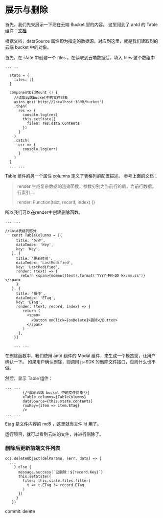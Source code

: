 # 展示与删除

首先，我们先来展示一下现在云端 Bucket 里的内容。
这里用到了 antd 的 Table 组件：[文档](https://ant.design/components/table-cn/)

根据文档，dataSource 属性即为指定的数据源，对应到这里，就是我们读取到的云端 bucket 中的对象。

首先，在 state 中创建一个 files 。在读取到云端数据后，填入 files 这个数组中

```
... ..

  state = {
    files: []
  }

  componentDidMount () {
    //读取云端bucket中的文件对象
    axios.get('http://localhost:3000/bucket')
    .then(
      res => {
        console.log(res)
        this.setState({
          files: res.data.Contents
        })
      }
    )
    .catch(
      err => {
        console.log(err)
      }
    )
  }
  ... ...
```

Table 组件的另一个属性 columns 定义了表格列的配置描述。
参考上面的文档：

> render	生成复杂数据的渲染函数，参数分别为当前行的值，当前行数据，行索引...
>
> render:  Function(text, record, index) {}

所以我们可以在render中创建删除函数。


```
... ...

//antd表格列部分
   const TableColumns = [{
     title: '名称',
     dataIndex: 'Key',
     key: 'Key',
   }, {
     title: '更新时间',
     dataIndex: 'LastModified',
     key: 'LastModified',
     render: (text) => {
       return <span>{moment(text).format('YYYY-MM-DD kk:mm:ss')}</span>
     }
   }, {
     title: '操作',
     dataIndex: 'ETag',
     key: 'ETag',
     render: (text, record, index) => {
        return (
          <span>
            <Button onClick={onDelete}>删除</Button>
          </span>
        )
      },
    }]

    ... ...
```
在删除函数中，我们使用 antd 组件的 Modal 组件，来生成一个模态窗，让用户确认一下。
如果用户确认删除，则调用 js-SDK 的删除文件接口，否则什么也不做。

然后，显示 Table 组件：

```
... ...
        {/*展示云端 bucket 中的文件对象*/}
        <Table columns={TableColumns}
        dataSource={this.state.contents}
        rowKey={item => item.ETag}
        />
... ...
```

Etag 是文件内容的 md5 ，这里就当文件 id 用了。

运行项目，就可以看到云端的文件，并进行删除了。

### 删除后更新前端文件列表

```
cos.deleteObject(delParams, (err, data) => {
  ...
    } else {
      message.success(`已删除：${record.Key}`)
      this.setState({
        files: this.state.files.filter(
          t => t.ETag != record.ETag
        )
      })
     }
   })
```

commit: delete
